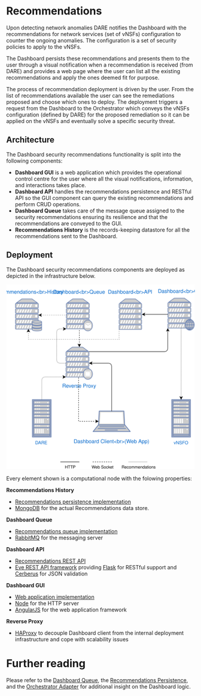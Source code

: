 # Recommendations

Upon detecting network anomalies DARE notifies the Dashboard with the recommendations for network services (set of vNSFs) configuration to counter the ongoing anomalies. The configuration is a set of security policies to apply to the vNSFs.

The Dashboard persists these recommendations and presents them to the user through a visual notification when a recommendation is received (from DARE) and provides a web page where the user can list all the existing recommendations and apply the ones deemed fit for purpose.

The process of recommendation deployment is driven by the user. From the list of recommendations available the user can see the remediations proposed and choose which ones to deploy. The deployment triggers a request from the Dashboard to the Orchestrator which conveys the vNSFs configuration (defined by DARE) for the proposed remediation so it can be applied on the vNSFs and eventually solve a specific security threat.

## Architecture

The Dashboard security recommendations functionality is split into the following components:

* **Dashboard GUI** is a web application which provides the operational control centre for the user where all the visual notifications, information, and interactions takes place.
* **Dashboard API** handles the recommendations persistence and RESTful API so the GUI component can query the  existing recommendations and perform CRUD operations.
* **Dashboard Queue** takes care of the message queue assigned to the security recommendations ensuring its resilience and that the recommendations are conveyed to the GUI.
* **Recommendations History** is the records-keeping datastore for all the recommendations sent to the Dashboard.

## Deployment

The Dashboard security recommendations components are deployed as depicted in the infrastructure below.

![Recommendations deployment](images/recommendations.svg)

Every element shown is a computational node with the folowing properties:

**Recommendations History**

* [Recommendations persistence implementation](../backend/persistence/README.md)
* [MongoDB](https://www.mongodb.com/) for the actual Recommendations data store.

**Dashboard Queue**

* [Recommendations queue implementation](../backend/dare/README.md)
* [RabbitMQ](http://www.rabbitmq.com/) for the messaging server

**Dashboard API**

* [Recommendations REST API](../backend/persistence/README.md)
* [Eve REST API framework](http://eve.readthedocs.io/en/stable/) providing [Flask](http://flask.pocoo.org/) for RESTful support and [Cerberus](http://python-cerberus.org/) for JSON validation

**Dashboard GUI**

* [Web application implementation](../frontend/README.md)
* [Node](https://nodejs.org/) for the HTTP server
* [AngularJS](https://angularjs.org/) for the web application framework

**Reverse Proxy**

* [HAProxy](http://www.haproxy.org/) to decouple Dashboard client from the internal deployment infrastructure and cope with scalability issues

# Further reading

Please refer to the [Dashboard Queue](../backend/dare/README.md), the [Recommendations Persistence](../backend/persistence/README.md), and the [Orchestrator Adapter](../backend/vnsfo/README.md) for additional insight on the Dashboard logic.
